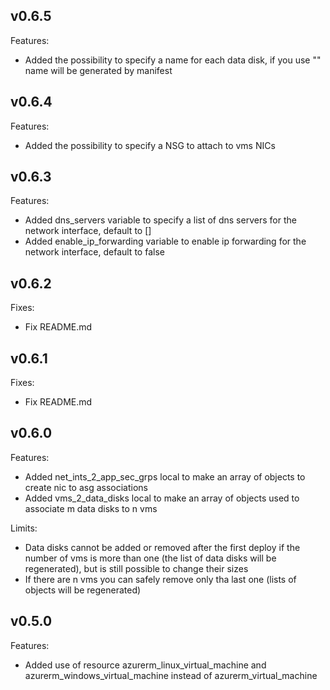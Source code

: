 ## v0.6.5

Features:

 - Added the possibility to specify a name for each data disk, if you use "" name will be generated by manifest

## v0.6.4

Features:

 - Added the possibility to specify a NSG to attach to vms NICs

## v0.6.3

Features:

 - Added dns_servers variable to specify a list of dns servers for the network interface, default to []
 - Added enable_ip_forwarding variable to enable ip forwarding for the network interface, default to false

## v0.6.2

Fixes:

 - Fix README.md

## v0.6.1

Fixes:

 - Fix README.md

## v0.6.0

Features:

- Added net_ints_2_app_sec_grps local to make an array of objects to create nic to asg associations
- Added vms_2_data_disks local to make an array of objects used to associate m data disks to n vms

Limits:

- Data disks cannot be added or removed after the first deploy if the number of vms is more than one (the list of data disks will be regenerated), but is still possible to change their sizes
- If there are n vms you can safely remove only tha last one (lists of objects will be regenerated)

## v0.5.0

Features:

- Added use of resource azurerm_linux_virtual_machine and azurerm_windows_virtual_machine instead of azurerm_virtual_machine
